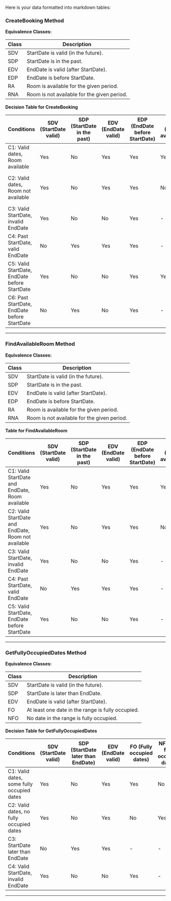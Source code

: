 ﻿Here is your data formatted into markdown tables:

### CreateBooking Method

**Equivalence Classes:**

| Class | Description |
|-------|-------------|
| SDV   | StartDate is valid (in the future). |
| SDP   | StartDate is in the past. |
| EDV   | EndDate is valid (after StartDate). |
| EDP   | EndDate is before StartDate. |
| RA    | Room is available for the given period. |
| RNA   | Room is not available for the given period. |

**Decision Table for CreateBooking**

| Conditions                          | SDV (StartDate valid) | SDP (StartDate in the past) | EDV (EndDate valid) | EDP (EndDate before StartDate) | RA (Room available) | RNA (Room not available) | Action |
|--------------------------------------|-----------------------|----------------------------|---------------------|--------------------------------|---------------------|--------------------------|--------|
| C1: Valid dates, Room available     | Yes                   | No                         | Yes                 | Yes                            | Yes                 | No                       | Return true (Booking created) |
| C2: Valid dates, Room not available | Yes                   | No                         | Yes                 | Yes                            | No                  | Yes                      | Return false (No available room) |
| C3: Valid StartDate, invalid EndDate | Yes                   | No                         | No                  | Yes                            | -                   | -                        | Return false (Invalid dates) |
| C4: Past StartDate, valid EndDate   | No                    | Yes                        | Yes                 | Yes                            | -                   | -                        | Return false (Invalid dates) |
| C5: Valid StartDate, EndDate before StartDate | Yes           | No                         | No                  | Yes                            | Yes                 | Yes                      | Return false (Invalid dates) |
| C6: Past StartDate, EndDate before StartDate | No            | Yes                        | No                  | Yes                            | -                   | -                        | Return false (Invalid dates) |

---

### FindAvailableRoom Method

**Equivalence Classes:**

| Class | Description |
|-------|-------------|
| SDV   | StartDate is valid (in the future). |
| SDP   | StartDate is in the past. |
| EDV   | EndDate is valid (after StartDate). |
| EDP   | EndDate is before StartDate. |
| RA    | Room is available for the given period. |
| RNA   | Room is not available for the given period. |

**Table for FindAvailableRoom**

| Conditions                                        | SDV (StartDate valid) | SDP (StartDate in the past) | EDV (EndDate valid) | EDP (EndDate before StartDate) | RA (Room available) | RNA (Room not available) | Action |
|--------------------------------------------------|-----------------------|----------------------------|---------------------|--------------------------------|---------------------|--------------------------|--------|
| C1: Valid StartDate and EndDate, Room available  | Yes                   | No                         | Yes                 | Yes                            | Yes                 | No                       | Return room ID |
| C2: Valid StartDate and EndDate, Room not available | Yes                   | No                         | Yes                 | Yes                            | No                  | Yes                      | Return -1 (No available room) |
| C3: Valid StartDate, invalid EndDate             | Yes                   | No                         | No                  | Yes                            | -                   | -                        | Throw ArgumentException |
| C4: Past StartDate, valid EndDate                | No                    | Yes                        | Yes                 | Yes                            | -                   | -                        | Throw ArgumentException |
| C5: Valid StartDate, EndDate before StartDate    | Yes                   | No                         | No                  | Yes                            | -                   | -                        | Throw ArgumentException |

---

### GetFullyOccupiedDates Method

**Equivalence Classes:**

| Class | Description |
|-------|-------------|
| SDV   | StartDate is valid (in the future). |
| SDP   | StartDate is later than EndDate. |
| EDV   | EndDate is valid (after StartDate). |
| FO    | At least one date in the range is fully occupied. |
| NFO   | No date in the range is fully occupied. |

**Decision Table for GetFullyOccupiedDates**

| Conditions                                        | SDV (StartDate valid) | SDP (StartDate later than EndDate) | EDV (EndDate valid) | FO (Fully occupied dates) | NFO (No fully occupied dates) | Action |
|--------------------------------------------------|-----------------------|-----------------------------------|---------------------|---------------------------|--------------------------------|--------|
| C1: Valid dates, some fully occupied dates      | Yes                   | No                                | Yes                 | Yes                        | No                             | Return list of fully occupied dates |
| C2: Valid dates, no fully occupied dates        | Yes                   | No                                | Yes                 | No                         | Yes                            | Return empty list |
| C3: StartDate later than EndDate                | No                    | Yes                               | Yes                 | -                          | -                              | Throw ArgumentException |
| C4: Valid StartDate, invalid EndDate            | Yes                   | No                                | No                  | Yes                        | -                              | Throw ArgumentException |

---
